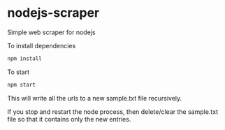 # nodejs-scraper
Simple web scraper for nodejs

To install dependencies

```js
npm install
```

To start

```js
npm start
```


This will write all the urls to a new sample.txt file recursively.

If you stop and restart the node process, then delete/clear the sample.txt file so that it contains only the new entries.
